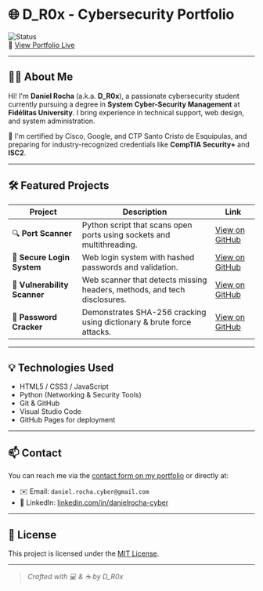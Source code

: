 # 🌐 D_R0x - Cybersecurity Portfolio

![Status](https://img.shields.io/badge/status-live-brightgreen)  
🚀 [View Portfolio Live](https://rocha-29.github.io/my_portfolio/)

---

## 👨‍💻 About Me

Hi! I'm **Daniel Rocha** (a.k.a. **D_R0x**), a passionate cybersecurity student currently pursuing a degree in **System Cyber-Security Management** at **Fidélitas University**. I bring experience in technical support, web design, and system administration.

🔐 I'm certified by Cisco, Google, and CTP Santo Cristo de Esquipulas, and preparing for industry-recognized credentials like **CompTIA Security+** and **ISC2**.

---

## 🛠️ Featured Projects

| Project | Description | Link |
|--------|-------------|------|
| 🔍 **Port Scanner** | Python script that scans open ports using sockets and multithreading. | [View on GitHub](https://github.com/rocha-29/port-scanner) |
| 🔐 **Secure Login System** | Web login system with hashed passwords and validation. | [View on GitHub](https://github.com/rocha-29/secure_login_system) |
| 🧪 **Vulnerability Scanner** | Web scanner that detects missing headers, methods, and tech disclosures. | [View on GitHub](https://github.com/rocha-29/vulnerability_scanner) |
| 🧠 **Password Cracker** | Demonstrates SHA-256 cracking using dictionary & brute force attacks. | [View on GitHub](https://github.com/rocha-29/password_cracker) |

---

## 💡 Technologies Used

- HTML5 / CSS3 / JavaScript
- Python (Networking & Security Tools)
- Git & GitHub
- Visual Studio Code
- GitHub Pages for deployment

---

## 📫 Contact

You can reach me via the [contact form on my portfolio](https://rocha-29.github.io/my_portfolio/#contact) or directly at:

- ✉️ Email: `daniel.rocha.cyber@gmail.com`
- 💼 LinkedIn: [linkedin.com/in/danielrocha-cyber](https://linkedin.com)

---

## 📝 License

This project is licensed under the [MIT License](LICENSE).

---

> _Crafted with 💻 & ☕ by D_R0x_

